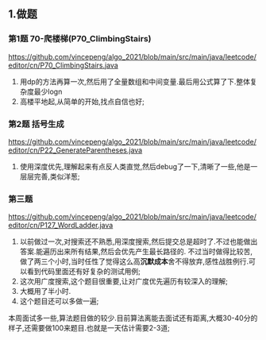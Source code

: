## 1.做题

### 第1题 70-爬楼梯(P70_ClimbingStairs)

https://github.com/vincepeng/algo_2021/blob/main/src/main/java/leetcode/editor/cn/P70_ClimbingStairs.java

1. 用dp的方法再算一次,然后用了全量数组和中间变量.最后用公式算了下.整体复杂度最少logn
2. 高楼平地起,从简单的开始,找点自信也好;

### 第2题 括号生成

https://github.com/vincepeng/algo_2021/blob/main/src/main/java/leetcode/editor/cn/P22_GenerateParentheses.java

1. 使用深度优先,理解起来有点反人类直觉,然后debug了一下,清晰了一些,他是一层层完善,类似洋葱;

### 第三题

https://github.com/vincepeng/algo_2021/blob/main/src/main/java/leetcode/editor/cn/P127_WordLadder.java

1. 以前做过一次,对搜索还不熟悉,用深度搜索,然后提交总是超时了.不过也能做出答案.能遍历出来所有结果,然后会优先产生最长路径的. 不过当时做得比较苦,做了两三个小时,当时任性了觉得这么高**沉默成本**舍不得放弃,感性战胜例行.可以看到代码里面还有好复杂的测试用例;
2. 这次用广度搜索,这个题目很重要,让对广度优先遍历有较深入的理解;
3. 大概用了半小时.
4. 这个题目还可以多做一遍;

本周面试多一些,算法题目做的较少.目前算法离能去面试还有距离,大概30-40分的样子,还需要做100来题目.也就是一天估计需要2-3道;










